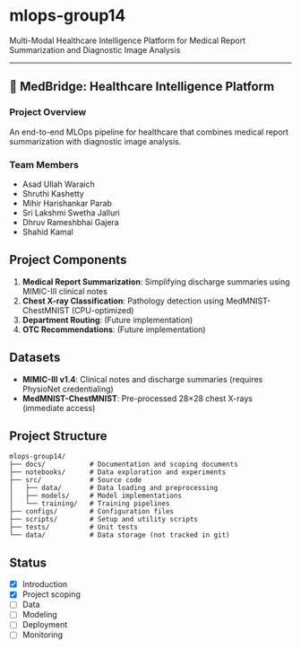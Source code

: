 # mlops-group14
Multi-Modal Healthcare Intelligence Platform for Medical Report Summarization and Diagnostic Image Analysis

---

## 🏥 MedBridge: Healthcare Intelligence Platform

### Project Overview
An end-to-end MLOps pipeline for healthcare that combines medical report summarization with diagnostic image analysis.

### Team Members
- Asad Ullah Waraich
- Shruthi Kashetty
- Mihir Harishankar Parab
- Sri Lakshmi Swetha Jalluri
- Dhruv Rameshbhai Gajera
- Shahid Kamal

## Project Components
1. **Medical Report Summarization**: Simplifying discharge summaries using MIMIC-III clinical notes
2. **Chest X-ray Classification**: Pathology detection using MedMNIST-ChestMNIST (CPU-optimized)
3. **Department Routing**: (Future implementation)
4. **OTC Recommendations**: (Future implementation)

## Datasets
- **MIMIC-III v1.4**: Clinical notes and discharge summaries (requires PhysioNet credentialing)
- **MedMNIST-ChestMNIST**: Pre-processed 28×28 chest X-rays (immediate access)

## Project Structure
```
mlops-group14/
├── docs/           # Documentation and scoping documents
├── notebooks/      # Data exploration and experiments
├── src/            # Source code
│   ├── data/       # Data loading and preprocessing
│   ├── models/     # Model implementations
│   └── training/   # Training pipelines
├── configs/        # Configuration files
├── scripts/        # Setup and utility scripts
├── tests/          # Unit tests
└── data/           # Data storage (not tracked in git)
```

## Status
- [x] Introduction
- [x] Project scoping
- [ ] Data
- [ ] Modeling
- [ ] Deployment
- [ ] Monitoring